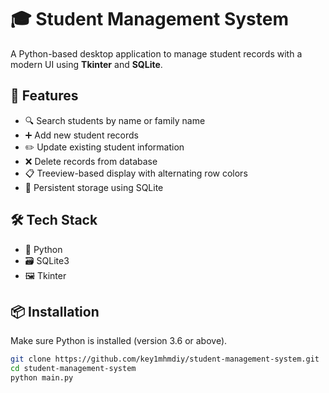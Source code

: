 # 🎓 Student Management System

A Python-based desktop application to manage student records with a modern UI using **Tkinter** and **SQLite**.

## 🚀 Features
- 🔍 Search students by name or family name
- ➕ Add new student records
- ✏️ Update existing student information
- ❌ Delete records from database
- 📋 Treeview-based display with alternating row colors
- 💾 Persistent storage using SQLite

## 🛠 Tech Stack
- 🐍 Python
- 🗃 SQLite3
- 🖼 Tkinter

## 📦 Installation

Make sure Python is installed (version 3.6 or above).

```bash
git clone https://github.com/key1mhmdiy/student-management-system.git
cd student-management-system
python main.py
